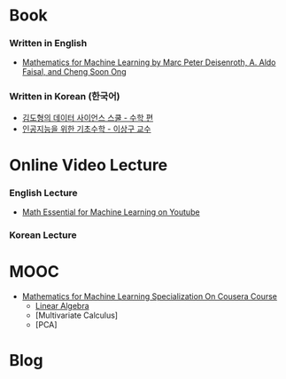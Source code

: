 # Book
 ### Written in English
 * [Mathematics for Machine Learning  by Marc Peter Deisenroth, A. Aldo Faisal, and Cheng Soon Ong](https://https://mml-book.github.io/)
 ### Written in Korean (한국어)
 * [김도형의 데이터 사이언스 스쿨 - 수학 편](https://datascienceschool.net/view-notebook/04358acdcf3347fc989c4cfc0ef6121c/)
 * [인공지능을 위한 기초수학 - 이상구 교수](http://matrix.skku.ac.kr/math4ai/Math4AI.pdf)

# Online Video Lecture
### English Lecture
 * [Math Essential for Machine Learning on Youtube](https://www.youtube.com/playlist?list=PLcQCwsZDEzFmlSc6levE3UV9rZ8yY-D_7)
### Korean Lecture

# MOOC
 * [Mathematics for Machine Learning Specialization On Cousera Course](https://www.coursera.org/specializations/mathematics-machine-learning)
   * [Linear Algebra](https://www.youtube.com/channel/UCDf3VLjM5A4MntJvCfls4sQ) 
   * [Multivariate Calculus]
   * [PCA]
# Blog
